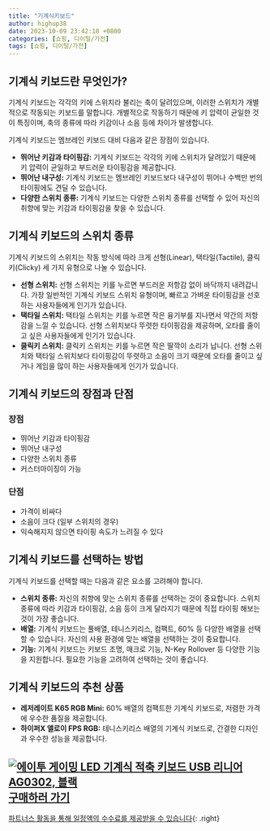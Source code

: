 ```yaml
---
title: "기계식키보드"
author: highup38
date: 2023-10-09 23:42:18 +0800
categories: [쇼핑, 디이털/가전]
tags: [쇼핑, 디이털/가전]
---
```


## 기계식 키보드란 무엇인가?

기계식 키보드는 각각의 키에 스위치라 불리는 축이 달려있으며, 이러한 스위치가 개별적으로 작동되는 키보드를 말합니다. 개별적으로 작동하기 때문에 키 압력이 균일한 것이 특징이며, 축의 종류에 따라 키감이나 소음 등에 차이가 발생합니다.

기계식 키보드는 멤브레인 키보드 대비 다음과 같은 장점이 있습니다.

* **뛰어난 키감과 타이핑감:** 기계식 키보드는 각각의 키에 스위치가 달려있기 때문에 키 압력이 균일하고 부드러운 타이핑감을 제공합니다.
* **뛰어난 내구성:** 기계식 키보드는 멤브레인 키보드보다 내구성이 뛰어나 수백만 번의 타이핑에도 견딜 수 있습니다.
* **다양한 스위치 종류:** 기계식 키보드는 다양한 스위치 종류를 선택할 수 있어 자신의 취향에 맞는 키감과 타이핑감을 찾을 수 있습니다.

## 기계식 키보드의 스위치 종류

기계식 키보드의 스위치는 작동 방식에 따라 크게 선형(Linear), 택타일(Tactile), 클릭키(Clicky) 세 가지 유형으로 나눌 수 있습니다.

* **선형 스위치:** 선형 스위치는 키를 누르면 부드러운 저항감 없이 바닥까지 내려갑니다. 가장 일반적인 기계식 키보드 스위치 유형이며, 빠르고 가벼운 타이핑감을 선호하는 사용자들에게 인기가 있습니다.
* **택타일 스위치:** 택타일 스위치는 키를 누르면 작은 융기부를 지나면서 약간의 저항감을 느낄 수 있습니다. 선형 스위치보다 뚜렷한 타이핑감을 제공하며, 오타를 줄이고 싶은 사용자들에게 인기가 있습니다.
* **클릭키 스위치:** 클릭키 스위치는 키를 누르면 작은 딸깍이 소리가 납니다. 선형 스위치와 택타일 스위치보다 타이핑감이 뚜렷하고 소음이 크기 때문에 오타를 줄이고 싶거나 게임을 많이 하는 사용자들에게 인기가 있습니다.

## 기계식 키보드의 장점과 단점

### 장점

* 뛰어난 키감과 타이핑감
* 뛰어난 내구성
* 다양한 스위치 종류
* 커스터마이징이 가능

### 단점

* 가격이 비싸다
* 소음이 크다 (일부 스위치의 경우)
* 익숙해지지 않으면 타이핑 속도가 느려질 수 있다

## 기계식 키보드를 선택하는 방법

기계식 키보드를 선택할 때는 다음과 같은 요소를 고려해야 합니다.

* **스위치 종류:** 자신의 취향에 맞는 스위치 종류를 선택하는 것이 중요합니다. 스위치 종류에 따라 키감과 타이핑감, 소음 등이 크게 달라지기 때문에 직접 타이핑 해보는 것이 가장 좋습니다.
* **배열:** 기계식 키보드는 풀배열, 테니스키리스, 컴팩트, 60% 등 다양한 배열을 선택할 수 있습니다. 자신의 사용 환경에 맞는 배열을 선택하는 것이 중요합니다.
* **기능:** 기계식 키보드는 키보드 조명, 매크로 기능, N-Key Rollover 등 다양한 기능을 지원합니다. 필요한 기능을 고려하여 선택하는 것이 좋습니다.

## 기계식 키보드의 추천 상품

* **레저레이트 K65 RGB Mini:** 60% 배열의 컴팩트한 기계식 키보드로, 저렴한 가격에 우수한 품질을 제공합니다.
* **하이퍼X 앨로이 FPS RGB:** 테니스키리스 배열의 기계식 키보드로, 간결한 디자인과 우수한 성능을 제공합니다.

[![에이투 게이밍 LED 기계식 적축 키보드 USB 리니어 AG0302, 블랙](https://thumbnail8.coupangcdn.com/thumbnails/remote/230x230ex/image/retail/images/8924512073033226-07f418ff-c542-4d15-b909-89a711ea73bc.jpg "에이투 게이밍 LED 기계식 적축 키보드 USB 리니어 AG0302, 블랙")](https://link.coupang.com/re/AFFSDP?lptag=AF1030537&subid=&pageKey=6764000977&traceid=V0-153&itemId=15859702694&vendorItemId=83396841154)
<br>
[**구매하러 가기**](https://link.coupang.com/re/AFFSDP?lptag=AF1030537&subid=&pageKey=6764000977&traceid=V0-153&itemId=15859702694&vendorItemId=83396841154)
---
[파트너스 활동을 통해 일정액의 수수료를 제공받을 수 있습니다](https://link.coupang.com/a/bao1ui){: .right}
